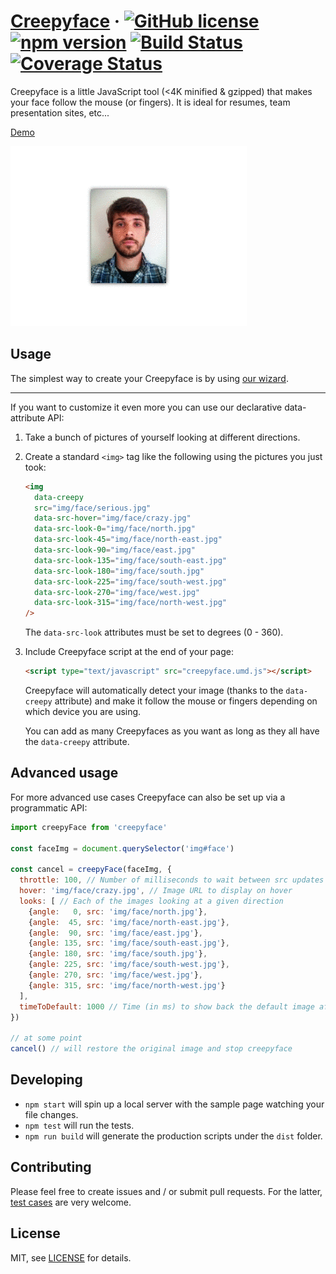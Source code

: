# [Creepyface](https://creepyface.io) &middot; [![GitHub license](https://img.shields.io/badge/license-MIT-blue.svg)](https://github.com/4lejandrito/creepyface/blob/master/LICENSE) [![npm version](https://img.shields.io/npm/v/creepyface.svg?style=flat)](https://www.npmjs.com/package/creepyface) [![Build Status](https://api.travis-ci.org/4lejandrito/creepyface.svg?branch=master)](https://travis-ci.org/4lejandrito/creepyface) [![Coverage Status](https://coveralls.io/repos/github/4lejandrito/creepyface/badge.svg?branch=master)](https://coveralls.io/github/4lejandrito/creepyface?branch=master)

Creepyface is a little JavaScript tool (<4K minified & gzipped) that makes your face follow the mouse (or fingers). It is ideal for resumes, team presentation sites, etc...

[Demo](https://creepyface.io)

![Example animated gif of a face following the pointer](example.gif)

## Usage

The simplest way to create your Creepyface is by using [our wizard](https://creepyface.io/create).

---

If you want to customize it even more you can use our declarative data-attribute API:

1. Take a bunch of pictures of yourself looking at different directions.

2. Create a standard `<img>` tag like the following using the pictures you just took:

    ```html
    <img
      data-creepy
      src="img/face/serious.jpg"
      data-src-hover="img/face/crazy.jpg"
      data-src-look-0="img/face/north.jpg"
      data-src-look-45="img/face/north-east.jpg"
      data-src-look-90="img/face/east.jpg"
      data-src-look-135="img/face/south-east.jpg"
      data-src-look-180="img/face/south.jpg"
      data-src-look-225="img/face/south-west.jpg"
      data-src-look-270="img/face/west.jpg"
      data-src-look-315="img/face/north-west.jpg"
    />
    ```

    The `data-src-look` attributes must be set to degrees (0 - 360).

3. Include Creepyface script at the end of your page:

    ```html
    <script type="text/javascript" src="creepyface.umd.js"></script>
    ```

    Creepyface will automatically detect your image (thanks to the `data-creepy` attribute) and make it follow the mouse or fingers depending on which device you are using.

    You can add as many Creepyfaces as you want as long as they all have the `data-creepy` attribute.

## Advanced usage

For more advanced use cases Creepyface can also be set up via a programmatic API:

```js
import creepyFace from 'creepyface'

const faceImg = document.querySelector('img#face')

const cancel = creepyFace(faceImg, {
  throttle: 100, // Number of milliseconds to wait between src updates
  hover: 'img/face/crazy.jpg', // Image URL to display on hover
  looks: [ // Each of the images looking at a given direction
    {angle:   0, src: 'img/face/north.jpg'},
    {angle:  45, src: 'img/face/north-east.jpg'},
    {angle:  90, src: 'img/face/east.jpg'},
    {angle: 135, src: 'img/face/south-east.jpg'},
    {angle: 180, src: 'img/face/south.jpg'},
    {angle: 225, src: 'img/face/south-west.jpg'},
    {angle: 270, src: 'img/face/west.jpg'},
    {angle: 315, src: 'img/face/north-west.jpg'}
  ],
  timeToDefault: 1000 // Time (in ms) to show back the default image after no input is detected
})

// at some point
cancel() // will restore the original image and stop creepyface
```

## Developing

* `npm start` will spin up a local server with the sample page watching your file changes.
* `npm test` will run the tests.
* `npm run build` will generate the production scripts under the `dist` folder.

## Contributing

Please feel free to create issues and / or submit pull requests. For the latter, [test cases](src/__test__) are very welcome.

## License

MIT, see [LICENSE](https://github.com/4lejandrito/creepyface/blob/master/LICENSE) for details.